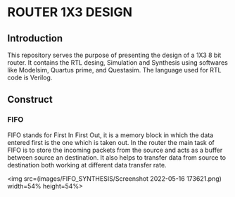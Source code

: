 # ROUTER 1X3 DESIGN

## Introduction
This repository serves the purpose of presenting the design of a 1X3 8 bit router. It contains the RTL desing, Simulation and Synthesis using softwares like Modelsim, Quartus prime, and Questasim. The language used for RTL code is Verilog.

## Construct
### FIFO
FIFO stands for First In First Out, it is a memory block in which the data entered first is the one which is taken out. In the router the main task of FIFO is to store the incoming packets from the source and acts as a buffer between source an destination. It also helps to transfer data from source to destination both working at different data transfer rate.

<img src=(images/FIFO_SYNTHESIS/Screenshot 2022-05-16 173621.png) width=54% height=54%>
